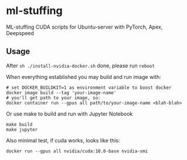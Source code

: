 # ml-stuffing
ML-stuffing CUDA scripts for Ubuntu-server with PyTorch, Apex, Deepspeed

## Usage
After `sh ./install-nvidia-docker.sh` done, please run `reboot`

When everything established you may build and run image with:
```
# set DOCKER_BUILDKIT=1 as environment variable to boost docker
docker image build --tag 'your-image-name'
# you'll get path to your image, so:
docker container run --gpus all path/to/your-image-name <blah-blah>
```
Or use make to build and run with Jupyter Notebook
```
make build
make jupyter
```

Also minimal test, if cuda works, looks like this:
```
docker run --gpus all nvidia/cuda:10.0-base nvidia-smi
```